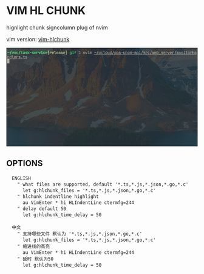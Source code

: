 # VIM HL CHUNK

hignlight chunk signcolumn plug of nvim

vim version: [vim-hlchunk](https://github.com/yaocccc/vim-hlchunk)

![sc](./screenshots/01.gif)

## OPTIONS

```options
  ENGLISH
    " what files are supported, default '*.ts,*.js,*.json,*.go,*.c'
      let g:hlchunk_files = '*.ts,*.js,*.json,*.go,*.c'
    " hlchunk indentline highlight
      au VimEnter * hi HLIndentLine ctermfg=244
    " delay default 50
      let g:hlchunk_time_delay = 50

  中文
    " 支持哪些文件 默认为 '*.ts,*.js,*.json,*.go,*.c'
      let g:hlchunk_files = '*.ts,*.js,*.json,*.go,*.c'
    " 缩进线的高亮
      au VimEnter * hi HLIndentLine ctermfg=244
    " 延时 默认为50
      let g:hlchunk_time_delay = 50
```

